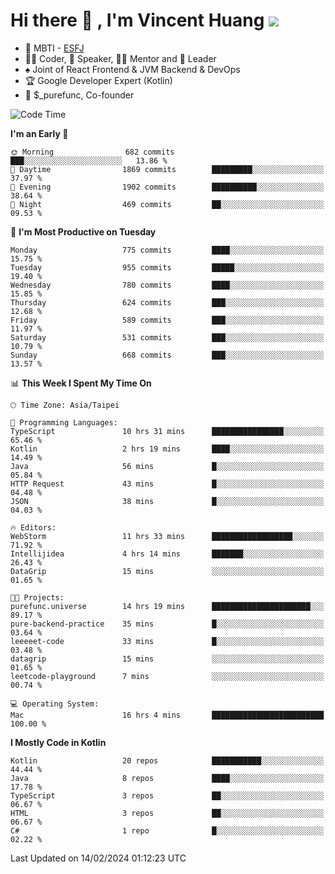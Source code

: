 # Hi there 👋 , I'm Vincent Huang ![](https://komarev.com/ghpvc/?username=Jian-Min-Huang)
- 👀 MBTI - [ESFJ](https://www.16personalities.com/esfj-personality)
- 👨‍💻 Coder, 🎤 Speaker, 👨‍🏫 Mentor and 🚀 Leader
- ♠️ Joint of React Frontend & JVM Backend & DevOps
- 🏆 Google Developer Expert (Kotlin)
- 💼 $_purefunc, Co-founder

<!--START_SECTION:waka-->
![Code Time](http://img.shields.io/badge/Code%20Time-3%2C383%20hrs%2059%20mins-blue)

**I'm an Early 🐤** 

```text
🌞 Morning                682 commits         ███░░░░░░░░░░░░░░░░░░░░░░   13.86 % 
🌆 Daytime                1869 commits        █████████░░░░░░░░░░░░░░░░   37.97 % 
🌃 Evening                1902 commits        ██████████░░░░░░░░░░░░░░░   38.64 % 
🌙 Night                  469 commits         ██░░░░░░░░░░░░░░░░░░░░░░░   09.53 % 
```
📅 **I'm Most Productive on Tuesday** 

```text
Monday                   775 commits         ████░░░░░░░░░░░░░░░░░░░░░   15.75 % 
Tuesday                  955 commits         █████░░░░░░░░░░░░░░░░░░░░   19.40 % 
Wednesday                780 commits         ████░░░░░░░░░░░░░░░░░░░░░   15.85 % 
Thursday                 624 commits         ███░░░░░░░░░░░░░░░░░░░░░░   12.68 % 
Friday                   589 commits         ███░░░░░░░░░░░░░░░░░░░░░░   11.97 % 
Saturday                 531 commits         ███░░░░░░░░░░░░░░░░░░░░░░   10.79 % 
Sunday                   668 commits         ███░░░░░░░░░░░░░░░░░░░░░░   13.57 % 
```


📊 **This Week I Spent My Time On** 

```text
🕑︎ Time Zone: Asia/Taipei

💬 Programming Languages: 
TypeScript               10 hrs 31 mins      ████████████████░░░░░░░░░   65.46 % 
Kotlin                   2 hrs 19 mins       ████░░░░░░░░░░░░░░░░░░░░░   14.49 % 
Java                     56 mins             █░░░░░░░░░░░░░░░░░░░░░░░░   05.84 % 
HTTP Request             43 mins             █░░░░░░░░░░░░░░░░░░░░░░░░   04.48 % 
JSON                     38 mins             █░░░░░░░░░░░░░░░░░░░░░░░░   04.03 % 

🔥 Editors: 
WebStorm                 11 hrs 33 mins      ██████████████████░░░░░░░   71.92 % 
Intellijidea             4 hrs 14 mins       ███████░░░░░░░░░░░░░░░░░░   26.43 % 
DataGrip                 15 mins             ░░░░░░░░░░░░░░░░░░░░░░░░░   01.65 % 

🐱‍💻 Projects: 
purefunc.universe        14 hrs 19 mins      ██████████████████████░░░   89.17 % 
pure-backend-practice    35 mins             █░░░░░░░░░░░░░░░░░░░░░░░░   03.64 % 
leeeeet-code             33 mins             █░░░░░░░░░░░░░░░░░░░░░░░░   03.48 % 
datagrip                 15 mins             ░░░░░░░░░░░░░░░░░░░░░░░░░   01.65 % 
leetcode-playground      7 mins              ░░░░░░░░░░░░░░░░░░░░░░░░░   00.74 % 

💻 Operating System: 
Mac                      16 hrs 4 mins       █████████████████████████   100.00 % 
```

**I Mostly Code in Kotlin** 

```text
Kotlin                   20 repos            ███████████░░░░░░░░░░░░░░   44.44 % 
Java                     8 repos             ████░░░░░░░░░░░░░░░░░░░░░   17.78 % 
TypeScript               3 repos             ██░░░░░░░░░░░░░░░░░░░░░░░   06.67 % 
HTML                     3 repos             ██░░░░░░░░░░░░░░░░░░░░░░░   06.67 % 
C#                       1 repo              █░░░░░░░░░░░░░░░░░░░░░░░░   02.22 % 
```




 Last Updated on 14/02/2024 01:12:23 UTC
<!--END_SECTION:waka-->
